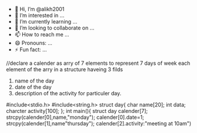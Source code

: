 - 👋 Hi, I’m @alikh2001
- 👀 I’m interested in ...
- 🌱 I’m currently learning ...
- 💞️ I’m looking to collaborate on ...
- 📫 How to reach me ...
- 😄 Pronouns: ...
- ⚡ Fun fact: ...

<!---
alikh2001/alikh2001 is a ✨ special ✨ repository because its `README.md` (this file) appears on your GitHub profile.
You can click the Preview link to take a look at your changes.
--->
//declare  a calender as arry of 7 elements to represent 7 days of week each element of the arry in a structure haveing 3 filds
1) name of the day
2) date of the day
3) description of the activity for particuler day.

#include<stdio.h>
#include<string.h>
struct day{
char name[20];
int data;
charcter activity[100];
};
int main(){
struct day calender[7];
strcpy(calender[0],name,"monday");
calender[0].date=1;
strcpy(calender[1],name"thursday");
calender[2].activity:"meeting at 10am")
